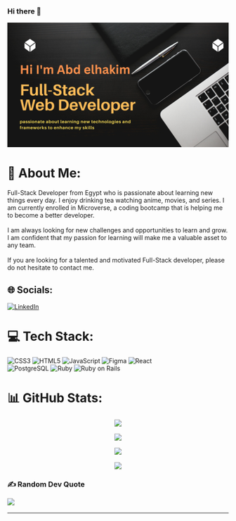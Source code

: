 ### Hi there 👋


<p> <img src="./profileREADME.png" alt="abdozayan"> </p>

# 💫 About Me:

Full-Stack Developer from Egypt who is passionate about learning new things every day. I enjoy drinking tea watching anime, movies, and series. I am currently enrolled in Microverse, a coding bootcamp that is helping me to become a better developer.<br><br>I am always looking for new challenges and opportunities to learn and grow. I am confident that my passion for learning will make me a valuable asset to any team.<br><br>If you are looking for a talented and motivated Full-Stack developer, please do not hesitate to contact me.

## 🌐 Socials:

 [![LinkedIn](https://img.shields.io/badge/LinkedIn-%230077B5.svg?logo=linkedin&logoColor=white)](https://www.linkedin.com/in/abdozayan/)

# 💻 Tech Stack:

![CSS3](https://img.shields.io/badge/css3-%231572B6.svg?style=flat-square&logo=css3&logoColor=white) ![HTML5](https://img.shields.io/badge/html5-%23E34F26.svg?style=flat-square&logo=html5&logoColor=white) ![JavaScript](https://img.shields.io/badge/javascript-%23323330.svg?style=flat-square&logo=javascript&logoColor=%23F7DF1E) ![Figma](https://img.shields.io/badge/figma-%23F24E1E.svg?style=flat-square&logo=figma&logoColor=white) ![React](https://img.shields.io/badge/react-%2320232a.svg?style=flat-square&logo=react&logoColor=%2361DAFB)  
![PostgreSQL](https://img.shields.io/badge/postgresql-%23316192.svg?style=flat-square&logo=postgresql&logoColor=white)
![Ruby](https://img.shields.io/badge/ruby-%23CC342D.svg?style=flat-square&logo=ruby&logoColor=white)
![Ruby on Rails](https://img.shields.io/badge/rails-%23CC0000.svg?style=flat-square&logo=ruby-on-rails&logoColor=white)



# 📊 GitHub Stats:
<div align="center">
<p> <a href=""> <img align="center" src="https://github-readme-stats.vercel.app/api?username=abdozayan12&theme=default&hide_border=false&include_all_commits=false&count_private=false"/> </a>
<p><a href=""><img align="center" src="https://github-readme-streak-stats.herokuapp.com/?user=abdozayan12&theme=default&hide_border=false"/> </a></p>

<p><a href=""><img align="center" src="https://github-readme-stats-sigma-five.vercel.app/api/top-langs/?username=abdozayan12&theme=react&line_height=40&hide=css""/> </a></p>

<img align="center" src="https://visitcount.itsvg.in/api?id=abdozayan12&icon=0&color=0"/> </a>
</div> 

### ✍️ Random Dev Quote


![](https://quotes-github-readme.vercel.app/api?type=horizontal&theme=dark)


---
